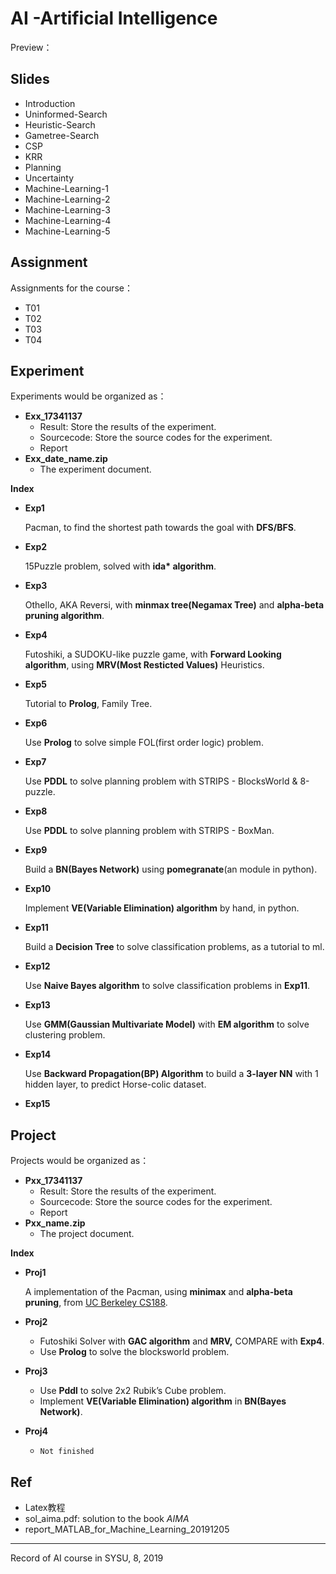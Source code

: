 # AI -Artificial Intelligence

Preview：

## Slides

* Introduction
* Uninformed-Search
* Heuristic-Search
* Gametree-Search
* CSP
* KRR
* Planning
* Uncertainty
* Machine-Learning-1
* Machine-Learning-2
* Machine-Learning-3
* Machine-Learning-4
* Machine-Learning-5

## Assignment

Assignments for the course：

* T01
* T02
* T03
* T04

## Experiment

Experiments would be organized as：

* **Exx_17341137**
  * Result: Store the results of the experiment.
  * Sourcecode: Store the source codes for the experiment.
  * Report
* **Exx_date_name.zip**
  * The experiment document.

**Index**

- **Exp1**

  Pacman, to find the shortest path towards the goal with **DFS/BFS**.

- **Exp2**

  15Puzzle problem, solved with **ida\* algorithm**.
  
- **Exp3**

  Othello, AKA Reversi, with **minmax tree(Negamax Tree)** and **alpha-beta pruning algorithm**.
  
- **Exp4**

  Futoshiki, a SUDOKU-like puzzle game, with **Forward Looking algorithm**, using **MRV(Most Resticted Values)** Heuristics.
  
- **Exp5**

  Tutorial to **Prolog**, Family Tree.

- **Exp6**

  Use **Prolog** to solve simple FOL(first order logic) problem.

- **Exp7**

  Use **PDDL** to solve planning problem with STRIPS - BlocksWorld & 8-puzzle.

- **Exp8**

  Use **PDDL** to solve planning problem with STRIPS - BoxMan.

- **Exp9**

  Build a **BN(Bayes Network)** using **pomegranate**(an module in python).

- **Exp10**

  Implement **VE(Variable Elimination) algorithm** by hand, in python.

- **Exp11**

  Build a **Decision Tree** to solve classification problems, as a tutorial to ml.

- **Exp12**

  Use **Naive Bayes algorithm** to solve classification problems in **Exp11**.

- **Exp13**

  Use **GMM(Gaussian Multivariate Model)** with **EM algorithm** to solve clustering problem.

- **Exp14**

  Use **Backward Propagation(BP) Algorithm** to build a **3-layer NN** with 1 hidden layer, to predict Horse-colic dataset.

- **Exp15**

## Project

Projects would be organized as：

* **Pxx_17341137**
  - Result: Store the results of the experiment.
  - Sourcecode: Store the source codes for the experiment.
  - Report
* **Pxx_name.zip**
  - The project document.

**Index**

- **Proj1**

  A implementation of the Pacman, using **minimax** and **alpha-beta pruning**, from [UC Berkeley CS188](http://ai.berkeley.edu/multiagent.html#Q5).

- **Proj2**

  * Futoshiki Solver with **GAC algorithm** and **MRV,** COMPARE with **Exp4**.
  * Use **Prolog** to solve the blocksworld problem.

- **Proj3**

  - Use **Pddl** to solve 2x2 Rubik’s Cube problem.
  - Implement **VE(Variable Elimination) algorithm** in **BN(Bayes Network)**.

- **Proj4**

  - `Not finished`

## Ref

* Latex教程
* sol_aima.pdf: solution to the book *AIMA*
* report_MATLAB_for_Machine_Learning_20191205

---

Record of AI course in SYSU, 8, 2019